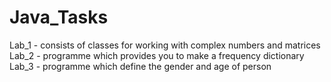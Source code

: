 # Java_Tasks  
Lab_1 - consists of classes for working with complex numbers and matrices  
Lab_2 - programme which provides you to make a frequency dictionary  
Lab_3 - programme which define the gender and age of person 

